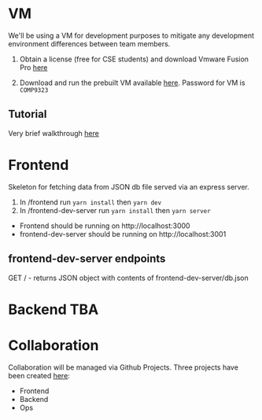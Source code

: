 # VM

We'll be using a VM for development purposes to mitigate any development environment differences between team members.

1. Obtain a license (free for CSE students) and download Vmware Fusion Pro [here](https://e5.onthehub.com/WebStore/Welcome.aspx?ws=7c113c30-5d8b-de11-8cd1-0030487d8897)

2. Download and run the prebuilt VM available [here](https://www.dropbox.com/s/fyofpn7mv7o74rm/COMP9323.ova?dl=0). Password for VM is `COMP9323`

## Tutorial
Very brief walkthrough [here](https://www.dropbox.com/s/ehvi9vrj7myk3qg/9323_vm_tutorial.mov?dl=0)

# Frontend

Skeleton for fetching data from JSON db file served via an express server.

1. In /frontend run `yarn install` then `yarn dev`
2. In /frontend-dev-server run `yarn install` then `yarn server`

- Frontend should be running on http://localhost:3000
- frontend-dev-server should be running on http://localhost:3001

## frontend-dev-server endpoints
GET / - returns JSON object with contents of frontend-dev-server/db.json

# Backend TBA

# Collaboration

Collaboration will be managed via Github Projects. Three projects have been created [here](https://github.com/COMP9323-project/Software-as-a-Sevice-project-/projects):
- Frontend
- Backend
- Ops